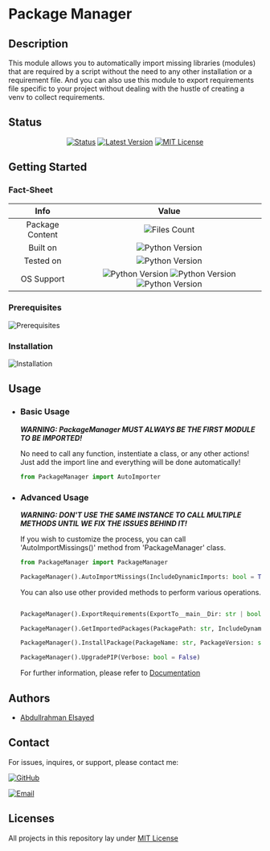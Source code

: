 # Package Manager

## Description
This module allows you to automatically import missing libraries (modules) that are required by a script without the need to any other installation or a requirement file. And you can also use this module to export requirements file specific to your project without dealing with the hustle of creating a venv to collect requirements.

## Status
<div align="center">

[![Status](https://img.shields.io/badge/Status-Production-brightgreen)](https://github.com/AbdullElsayed/SupportivePythonModules/tree/master/PackageManager)
[![Latest Version](https://img.shields.io/badge/Latest_Version-v2.1.4-crimson)](https://github.com/AbdullElsayed/SupportivePythonModules/releases/tag/v2.1.4)
[![MIT License](https://img.shields.io/github/license/AbdullElsayed/SupportivePythonModules?label=License)](https://github.com/AbdullElsayed/SupportivePythonModules/blob/main/LICENSE)

</div>

## Getting Started
### Fact-Sheet
|       Info      	|                                                                                                         Value                                                                                                         	|
|:---------------:	|:---------------------------------------------------------------------------------------------------------------------------------------------------------------------------------------------------------------------:	|
| Package Content 	|                                                                                                     ![Files Count](https://img.shields.io/badge/Files-1-0fd4fb)                                                                                                     	|
|     Built on    	|                                                                          ![Python Version](https://img.shields.io/badge/Python-v3.10-ffd43b)                                                                          	|
|    Tested on    	|                                                                    ![Python Version](https://img.shields.io/badge/Python-v3.9%20\|%20v3.10-ffd43b)                                                                    	|
|    OS Support   	| ![Python Version](https://img.shields.io/badge/Windows-≥8.1-357EC7) ![Python Version](https://img.shields.io/badge/macOS-≥10.9-A2AAAD) ![Python Version](https://img.shields.io/badge/Linux-Dont%20be%20silly-E95420) 	|

### Prerequisites
![Prerequisites](https://img.shields.io/badge/-None-brightgreen)

### Installation
![Installation](https://img.shields.io/badge/-Not_Required-brightgreen)

## Usage
- ### Basic Usage
    ***WARNING: PackageManager MUST ALWAYS BE THE FIRST MODULE TO BE IMPORTED!***

    No need to call any function, instentiate a class, or any other actions! Just add the import line and everything will be done automatically!
    ```Python
    from PackageManager import AutoImporter
    ```

- ### Advanced Usage
    ***WARNING: DON'T USE THE SAME INSTANCE TO CALL MULTIPLE METHODS UNTIL WE FIX THE ISSUES BEHIND IT!***

    If you wish to customize the process, you can call 'AutoImportMissings()' method from 'PackageManager' class.
    ```Python
    from PackageManager import PackageManager

    PackageManager().AutoImportMissings(IncludeDynamicImports: bool = True, DeepScan: bool = True, UpgradePIP: bool = False, Verbose: bool = False)
    ```
    
    You can also use other provided methods to perform various operations.
    ```Python

    PackageManager().ExportRequirements(ExportTo__main__Dir: str | bool = False)

    PackageManager().GetImportedPackages(PackagePath: str, IncludeDynamicImports: bool = True, StrictSearch: bool = False, Verbose: bool = False)

    PackageManager().InstallPackage(PackageName: str, PackageVersion: str = "latest", Verbose: bool = False)

    PackageManager().UpgradePIP(Verbose: bool = False)
    ```
    
    For further information, please refer to [Documentation](https://abdullelsayed.github.io/SupportivePythonModules/PackageManager_Doc.html)

## Authors

- [Abdullrahman Elsayed](https://www.github.com/AbdullElsayed)

## Contact

For issues, inquires, or support, please contact me:

[![GitHub](https://img.shields.io/badge/GitHub-%40AbdullElsayed-black)](https://github.com/AbdullElsayed/)

[![Email](https://img.shields.io/badge/Email-abdull15199%40gmail.com-black)](mailto:abdull15199.gmail.com)

## Licenses

All projects in this repository lay under [MIT License](https://github.com/AbdullElsayed/SupportivePythonModules/blob/main/LICENSE)

